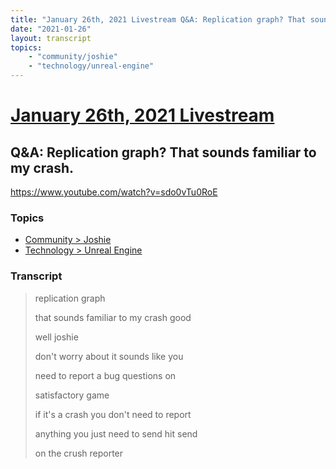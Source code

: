 ```yaml
---
title: "January 26th, 2021 Livestream Q&A: Replication graph? That sounds familiar to my crash."
date: "2021-01-26"
layout: transcript
topics:
    - "community/joshie"
    - "technology/unreal-engine"
---
```

# [January 26th, 2021 Livestream](../2021-01-26.md)
## Q&A: Replication graph? That sounds familiar to my crash.
https://www.youtube.com/watch?v=sdo0vTu0RoE

### Topics
* [Community > Joshie](../topics/community/joshie.md)
* [Technology > Unreal Engine](../topics/technology/unreal-engine.md)

### Transcript

> replication graph
>
> that sounds familiar to my crash good
>
> well joshie
>
> don't worry about it sounds like you
>
> need to report a bug questions on
>
> satisfactory game
>
> if it's a crash you don't need to report
>
> anything you just need to send hit send
>
> on the crush reporter
